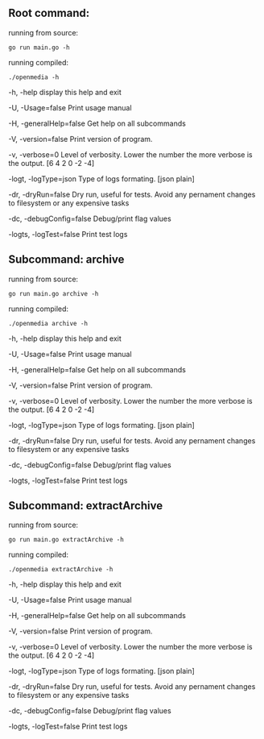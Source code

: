 ## Root command:
running from source:
```
go run main.go -h
```

running compiled:
```
./openmedia -h
```

-h, -help
	display this help and exit

-U, -Usage=false
	Print usage manual

-H, -generalHelp=false
	Get help on all subcommands

-V, -version=false
	Print version of program.

-v, -verbose=0
	Level of verbosity. Lower the number the more verbose is the output.
	[6 4 2 0 -2 -4]

-logt, -logType=json
	Type of logs formating.
	[json plain]

-dr, -dryRun=false
	Dry run, useful for tests. Avoid any pernament changes to filesystem or any expensive tasks

-dc, -debugConfig=false
	Debug/print flag values

-logts, -logTest=false
	Print test logs



## Subcommand: archive
running from source:
```
go run main.go archive -h
```

running compiled:
```
./openmedia archive -h
```

-h, -help
	display this help and exit

-U, -Usage=false
	Print usage manual

-H, -generalHelp=false
	Get help on all subcommands

-V, -version=false
	Print version of program.

-v, -verbose=0
	Level of verbosity. Lower the number the more verbose is the output.
	[6 4 2 0 -2 -4]

-logt, -logType=json
	Type of logs formating.
	[json plain]

-dr, -dryRun=false
	Dry run, useful for tests. Avoid any pernament changes to filesystem or any expensive tasks

-dc, -debugConfig=false
	Debug/print flag values

-logts, -logTest=false
	Print test logs



## Subcommand: extractArchive
running from source:
```
go run main.go extractArchive -h
```

running compiled:
```
./openmedia extractArchive -h
```

-h, -help
	display this help and exit

-U, -Usage=false
	Print usage manual

-H, -generalHelp=false
	Get help on all subcommands

-V, -version=false
	Print version of program.

-v, -verbose=0
	Level of verbosity. Lower the number the more verbose is the output.
	[6 4 2 0 -2 -4]

-logt, -logType=json
	Type of logs formating.
	[json plain]

-dr, -dryRun=false
	Dry run, useful for tests. Avoid any pernament changes to filesystem or any expensive tasks

-dc, -debugConfig=false
	Debug/print flag values

-logts, -logTest=false
	Print test logs



